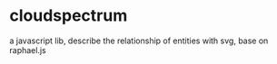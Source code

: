 cloudspectrum
=============

a javascript lib, describe the relationship of entities with svg, base on raphael.js
